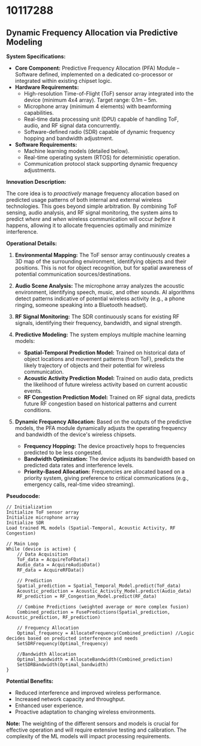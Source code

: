 # 10117288

## Dynamic Frequency Allocation via Predictive Modeling

**System Specifications:**

*   **Core Component:** Predictive Frequency Allocation (PFA) Module – Software defined, implemented on a dedicated co-processor or integrated within existing chipset logic.
*   **Hardware Requirements:**
    *   High-resolution Time-of-Flight (ToF) sensor array integrated into the device (minimum 4x4 array).  Target range: 0.1m – 5m.
    *   Microphone array (minimum 4 elements) with beamforming capabilities.
    *   Real-time data processing unit (DPU) capable of handling ToF, audio, and RF signal data concurrently.
    *   Software-defined radio (SDR) capable of dynamic frequency hopping and bandwidth adjustment.
*   **Software Requirements:**
    *   Machine learning models (detailed below).
    *   Real-time operating system (RTOS) for deterministic operation.
    *   Communication protocol stack supporting dynamic frequency adjustments.

**Innovation Description:**

The core idea is to *proactively* manage frequency allocation based on predicted usage patterns of both internal and external wireless technologies. This goes beyond simple arbitration. By combining ToF sensing, audio analysis, and RF signal monitoring, the system aims to predict *where* and *when* wireless communication will occur *before* it happens, allowing it to allocate frequencies optimally and minimize interference.

**Operational Details:**

1.  **Environmental Mapping:** The ToF sensor array continuously creates a 3D map of the surrounding environment, identifying objects and their positions. This is not for object recognition, but for spatial awareness of potential communication sources/destinations.

2.  **Audio Scene Analysis:** The microphone array analyzes the acoustic environment, identifying speech, music, and other sounds.  AI algorithms detect patterns indicative of potential wireless activity (e.g., a phone ringing, someone speaking into a Bluetooth headset).

3.  **RF Signal Monitoring:** The SDR continuously scans for existing RF signals, identifying their frequency, bandwidth, and signal strength.

4.  **Predictive Modeling:** The system employs multiple machine learning models:
    *   **Spatial-Temporal Prediction Model:** Trained on historical data of object locations and movement patterns (from ToF), predicts the likely trajectory of objects and their potential for wireless communication.
    *   **Acoustic Activity Prediction Model:**  Trained on audio data, predicts the likelihood of future wireless activity based on current acoustic events.
    *   **RF Congestion Prediction Model:**  Trained on RF signal data, predicts future RF congestion based on historical patterns and current conditions.

5.  **Dynamic Frequency Allocation:** Based on the outputs of the predictive models, the PFA module dynamically adjusts the operating frequency and bandwidth of the device's wireless chipsets.
    *   **Frequency Hopping:** The device proactively hops to frequencies predicted to be less congested.
    *   **Bandwidth Optimization:** The device adjusts its bandwidth based on predicted data rates and interference levels.
    *   **Priority-Based Allocation:**  Frequencies are allocated based on a priority system, giving preference to critical communications (e.g., emergency calls, real-time video streaming).

**Pseudocode:**

```
// Initialization
Initialize ToF sensor array
Initialize microphone array
Initialize SDR
Load trained ML models (Spatial-Temporal, Acoustic Activity, RF Congestion)

// Main Loop
While (device is active) {
    // Data Acquisition
    ToF_data = AcquireToFData()
    Audio_data = AcquireAudioData()
    RF_data = AcquireRFData()

    // Prediction
    Spatial_prediction = Spatial_Temporal_Model.predict(ToF_data)
    Acoustic_prediction = Acoustic_Activity_Model.predict(Audio_data)
    RF_prediction = RF_Congestion_Model.predict(RF_data)

    // Combine Predictions (weighted average or more complex fusion)
    Combined_prediction = FusePredictions(Spatial_prediction, Acoustic_prediction, RF_prediction)

    // Frequency Allocation
    Optimal_frequency = AllocateFrequency(Combined_prediction) //Logic decides based on predicted interference and needs
    SetSDRFrequency(Optimal_frequency)

    //Bandwidth Allocation
    Optimal_bandwidth = AllocateBandwidth(Combined_prediction)
    SetSDRBandwidth(Optimal_bandwidth)
}
```

**Potential Benefits:**

*   Reduced interference and improved wireless performance.
*   Increased network capacity and throughput.
*   Enhanced user experience.
*   Proactive adaptation to changing wireless environments.

**Note:** The weighting of the different sensors and models is crucial for effective operation and will require extensive testing and calibration. The complexity of the ML models will impact processing requirements.